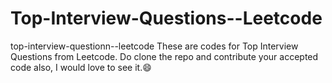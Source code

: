 # Top-Interview-Questions--Leetcode
top-interview-questionn--leetcode
These are codes for Top Interview Questions from Leetcode. Do clone the repo and contribute your accepted code also, I would love to see it.😄
